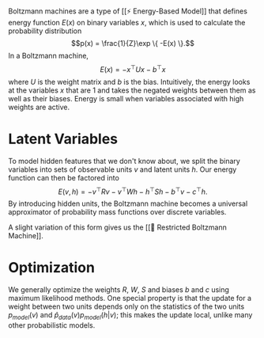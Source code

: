 Boltzmann machines are a type of [[⚡️ Energy-Based Model]] that defines energy function $E(x)$ on binary variables $x$, which is used to calculate the probability distribution $$p(x) = \frac{1}{Z}\exp \{ -E(x) \}.$$ In a Boltzmann machine, $$E(x) = -x^\top Ux - b^\top x$$ where $U$ is the weight matrix and $b$ is the bias. Intuitively, the energy looks at the variables $x$ that are $1$ and takes the negated weights between them as well as their biases. Energy is small when variables associated with high weights are active.

# Latent Variables
To model hidden features that we don't know about, we split the binary variables into sets of observable units $v$ and latent units $h$. Our energy function can then be factored into $$E(v, h) = -v^\top Rv - v^\top Wh - h^\top Sh - b^\top v - c^\top h.$$ By introducing hidden units, the Boltzmann machine becomes a universal approximator of probability mass functions over discrete variables.

A slight variation of this form gives us the [[🚫 Restricted Boltzmann Machine]].

# Optimization
We generally optimize the weights $R$, $W$, $S$ and biases $b$ and $c$ using maximum likelihood methods. One special property is that the update for a weight between two units depends only on the statistics of the two units $p_{model}(v)$ and $\hat{p}_{data}(v) p_{model}(h \vert v)$; this makes the update local, unlike many other probabilistic models.